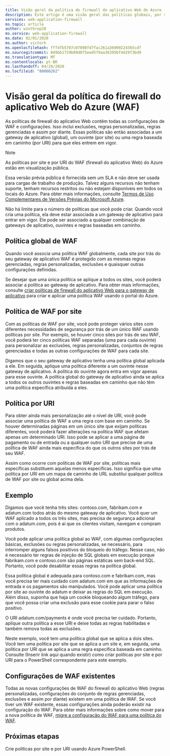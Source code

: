 ```yaml
---
title: Visão geral da política do firewall do aplicativo Web do Azure (WAF)
description: Este artigo é uma visão geral das políticas globais, por site e por URI do WAF (firewall do aplicativo Web).
services: web-application-firewall
ms.topic: article
author: winthrop28
ms.service: web-application-firewall
ms.date: 02/01/2020
ms.author: victorh
ms.openlocfilehash: fff4fb5707c07098fd7fac261a36909224365cdf
ms.sourcegitcommit: 849bb1729b89d075eed579aa36395bf4d29f3bd9
ms.translationtype: MT
ms.contentlocale: pt-BR
ms.lasthandoff: 04/28/2020
ms.locfileid: "80060262"
---
```

# <a name="azure-web-application-firewall-waf-policy-overview"></a>Visão geral da política do firewall do aplicativo Web do Azure (WAF)

As políticas de firewall do aplicativo Web contêm todas as configurações de WAF e configurações. Isso inclui exclusões, regras personalizadas, regras gerenciadas e assim por diante. Essas políticas são então associadas a um gateway de aplicativo (global), um ouvinte (por site) ou uma regra baseada em caminho (por URI) para que eles entrem em vigor.

> [!NOTE]
> As políticas por site e por URI do WAF (firewall do aplicativo Web) do Azure estão em visualização pública.
> 
> Essa versão prévia pública é fornecida sem um SLA e não deve ser usada para cargas de trabalho de produção. Talvez alguns recursos não tenham suporte, tenham recursos restritos ou não estejam disponíveis em todos os locais do Azure. Para obter mais informações, consulte [Termos de Uso Complementares de Versões Prévias do Microsoft Azure](https://azure.microsoft.com/support/legal/preview-supplemental-terms/).

Não há limite para o número de políticas que você pode criar. Quando você cria uma política, ela deve estar associada a um gateway de aplicativo para entrar em vigor. Ele pode ser associado a qualquer combinação de gateways de aplicativo, ouvintes e regras baseadas em caminho.

## <a name="global-waf-policy"></a>Política global de WAF

Quando você associa uma política WAF globalmente, cada site por trás do seu gateway de aplicativo WAF é protegido com as mesmas regras gerenciadas, regras personalizadas, exclusões e quaisquer outras configurações definidas.

Se desejar que uma única política se aplique a todos os sites, você poderá associar a política ao gateway de aplicativo. Para obter mais informações, consulte [criar políticas de firewall do aplicativo Web para o gateway de aplicativo](create-waf-policy-ag.md) para criar e aplicar uma política WAF usando o portal do Azure. 

## <a name="per-site-waf-policy"></a>Política de WAF por site

Com as políticas de WAF por site, você pode proteger vários sites com diferentes necessidades de segurança por trás de um único WAF usando políticas por site. Por exemplo, se houver cinco sites por trás de seu WAF, você poderá ter cinco políticas WAF separadas (uma para cada ouvinte) para personalizar as exclusões, regras personalizadas, conjuntos de regras gerenciadas e todas as outras configurações de WAF para cada site.

Digamos que o seu gateway de aplicativo tenha uma política global aplicada a ele. Em seguida, aplique uma política diferente a um ouvinte nesse gateway de aplicativo. A política do ouvinte agora entra em vigor apenas para esse ouvinte. A política global do gateway de aplicativo ainda se aplica a todos os outros ouvintes e regras baseadas em caminho que não têm uma política específica atribuída a eles.

## <a name="per-uri-policy"></a>Política por URI

Para obter ainda mais personalização até o nível de URI, você pode associar uma política de WAF a uma regra com base em caminho. Se houver determinadas páginas em um único site que exijam políticas diferentes, você poderá fazer alterações na política WAF que afetam apenas um determinado URI. Isso pode se aplicar a uma página de pagamento ou de entrada ou a qualquer outro URI que precise de uma política de WAF ainda mais específica do que os outros sites por trás de seu WAF.

Assim como ocorre com políticas de WAF por site, políticas mais específicas substituem aquelas menos específicas. Isso significa que uma política por URI em um mapa de caminho de URL substitui qualquer política de WAF por site ou global acima dela.

## <a name="example"></a>Exemplo

Digamos que você tenha três sites: contoso.com, fabrikam.com e adatum.com todos atrás do mesmo gateway de aplicativo. Você quer um WAF aplicado a todos os três sites, mas precisa de segurança adicional com o adatum.com, pois é aí que os clientes visitam, navegam e compram produtos.

Você pode aplicar uma política global ao WAF, com algumas configurações básicas, exclusões ou regras personalizadas, se necessário, para interromper alguns falsos positivos do bloqueio do tráfego. Nesse caso, não é necessário ter regras de injeção de SQL globais em execução porque fabrikam.com e contoso.com são páginas estáticas sem back-end SQL. Portanto, você pode desabilitar essas regras na política global.

Essa política global é adequada para contoso.com e fabrikam.com, mas você precisa ter mais cuidado com adatum.com em que as informações de entrada e os pagamentos são manipulados. Você pode aplicar uma política por site ao ouvinte do adatum e deixar as regras do SQL em execução. Além disso, suponha que haja um cookie bloqueando algum tráfego, para que você possa criar uma exclusão para esse cookie para parar o falso positivo. 

O URI adatum.com/payments é onde você precisa ter cuidado. Portanto, aplique outra política a esse URI e deixe todas as regras habilitadas e também remova todas as exclusões.

Neste exemplo, você tem uma política global que se aplica a dois sites. Você tem uma política por site que se aplica a um site e, em seguida, uma política por URI que se aplica a uma regra específica baseada em caminho. Consulte (Inserir link aqui quando existir) como criar políticas por site e por URI para o PowerShell correspondente para este exemplo.

## <a name="existing-waf-configurations"></a>Configurações de WAF existentes

Todas as novas configurações de WAF do firewall do aplicativo Web (regras personalizadas, configurações do conjunto de regras gerenciadas, exclusões e assim por diante) existem em uma política de WAF. Se você tiver um WAF existente, essas configurações ainda poderão existir na configuração do WAF. Para obter mais informações sobre como mover para a nova política de WAF, [migre a configuração do WAF para uma política do WAF](https://docs.microsoft.com/azure/web-application-firewall/ag/migrate-policy). 


## <a name="next-steps"></a>Próximas etapas

Crie políticas por site e por URI usando Azure PowerShell.
